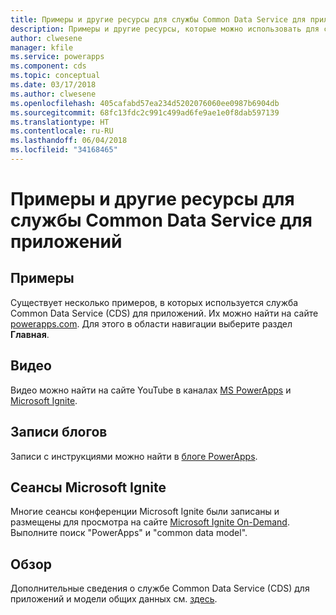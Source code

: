 ```yaml
---
title: Примеры и другие ресурсы для службы Common Data Service для приложений | Документация Майкрософт
description: Примеры и другие ресурсы, которые можно использовать для создания приложений в службе PowerApps.
author: clwesene
manager: kfile
ms.service: powerapps
ms.component: cds
ms.topic: conceptual
ms.date: 03/17/2018
ms.author: clwesene
ms.openlocfilehash: 405cafabd57ea234d5202076060ee0987b6904db
ms.sourcegitcommit: 68fc13fdc2c991c499ad6fe9ae1e0f8dab597139
ms.translationtype: HT
ms.contentlocale: ru-RU
ms.lasthandoff: 06/04/2018
ms.locfileid: "34168465"
---
```

# <a name="samples-and-other-resources-for-common-data-service-for-apps"></a>Примеры и другие ресурсы для службы Common Data Service для приложений
## <a name="samples"></a>Примеры
Существует несколько примеров, в которых используется служба Common Data Service (CDS) для приложений. Их можно найти на сайте [powerapps.com](https://web.powerapps.com). Для этого в области навигации выберите раздел **Главная**.

## <a name="videos"></a>Видео
Видео можно найти на сайте YouTube в каналах [MS PowerApps](https://www.youtube.com/channel/UCGfWR2ekfRFckLjev6eQYLg) и [Microsoft Ignite](https://www.youtube.com/channel/UCrhJmfAGQ5K81XQ8_od1iTg).

## <a name="blog-posts"></a>Записи блогов
Записи с инструкциями можно найти в [блоге PowerApps](https://powerapps.microsoft.com/blog/).

## <a name="microsoft-ignite-sessions"></a>Сеансы Microsoft Ignite
Многие сеансы конференции Microsoft Ignite были записаны и размещены для просмотра на сайте [Microsoft Ignite On-Demand](https://myignite.microsoft.com/videos). Выполните поиск "PowerApps" и "common data model".

## <a name="overview"></a>Обзор
Дополнительные сведения о службе Common Data Service (CDS) для приложений и модели общих данных см. [здесь](https://docs.microsoft.com/common-data-service/entity-reference/security-model).

